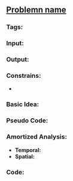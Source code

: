## [Problemn name](link)
### Tags:

### Input:

### Output:

### Constrains:
-

### Basic Idea:

### Pseudo Code:

### Amortized Analysis:
- __Temporal:__
- __Spatial:__

### Code:
```c++

``` 